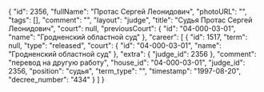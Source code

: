 {
    "id": 2356,
    "fullName": "Протас Сергей Леонидович",
    "photoURL": "",
    "tags": [],
    "comment": "",
    "layout": "judge",
    "title": "Судья Протас Сергей Леонидович",
    "court": null,
    "previousCourt": {
        "id": "04-000-03-01",
        "name": "Гродненский областной суд"
    },
    "career": [
        {
            "id": 1517,
            "term": null,
            "type": "released",
            "court": {
                "id": "04-000-03-01",
                "name": "Гродненский областной суд"
            },
            "extra": {
                "judge_id": 2356
            },
            "comment": "перевод на другую работу",
            "house_id": "04-000-03-01",
            "judge_id": 2356,
            "position": "судья",
            "term_type": "",
            "timestamp": "1997-08-20",
            "decree_number": "434"
        }
    ]
}